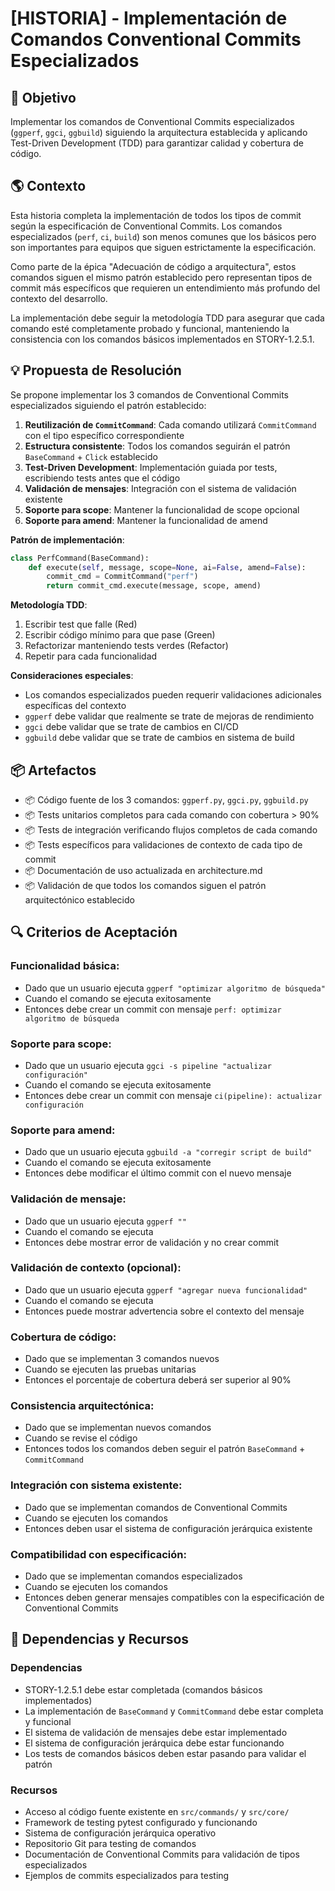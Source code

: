 # [HISTORIA] - Implementación de Comandos Conventional Commits Especializados

## 🎯 Objetivo

Implementar los comandos de Conventional Commits especializados (`ggperf`, `ggci`, `ggbuild`) siguiendo la arquitectura establecida y aplicando Test-Driven Development (TDD) para garantizar calidad y cobertura de código.

## 🌎 Contexto

Esta historia completa la implementación de todos los tipos de commit según la especificación de Conventional Commits. Los comandos especializados (`perf`, `ci`, `build`) son menos comunes que los básicos pero son importantes para equipos que siguen estrictamente la especificación.

Como parte de la épica "Adecuación de código a arquitectura", estos comandos siguen el mismo patrón establecido pero representan tipos de commit más específicos que requieren un entendimiento más profundo del contexto del desarrollo.

La implementación debe seguir la metodología TDD para asegurar que cada comando esté completamente probado y funcional, manteniendo la consistencia con los comandos básicos implementados en STORY-1.2.5.1.

## 💡 Propuesta de Resolución

Se propone implementar los 3 comandos de Conventional Commits especializados siguiendo el patrón establecido:

1. **Reutilización de `CommitCommand`**: Cada comando utilizará `CommitCommand` con el tipo específico correspondiente
2. **Estructura consistente**: Todos los comandos seguirán el patrón `BaseCommand` + `Click` establecido
3. **Test-Driven Development**: Implementación guiada por tests, escribiendo tests antes que el código
4. **Validación de mensajes**: Integración con el sistema de validación existente
5. **Soporte para scope**: Mantener la funcionalidad de scope opcional
6. **Soporte para amend**: Mantener la funcionalidad de amend

**Patrón de implementación**:
```python
class PerfCommand(BaseCommand):
    def execute(self, message, scope=None, ai=False, amend=False):
        commit_cmd = CommitCommand("perf")
        return commit_cmd.execute(message, scope, amend)
```

**Metodología TDD**:
1. Escribir test que falle (Red)
2. Escribir código mínimo para que pase (Green)
3. Refactorizar manteniendo tests verdes (Refactor)
4. Repetir para cada funcionalidad

**Consideraciones especiales**:
- Los comandos especializados pueden requerir validaciones adicionales específicas del contexto
- `ggperf` debe validar que realmente se trate de mejoras de rendimiento
- `ggci` debe validar que se trate de cambios en CI/CD
- `ggbuild` debe validar que se trate de cambios en sistema de build

## 📦 Artefactos

- 📦 Código fuente de los 3 comandos: `ggperf.py`, `ggci.py`, `ggbuild.py`
- 📦 Tests unitarios completos para cada comando con cobertura > 90%
- 📦 Tests de integración verificando flujos completos de cada comando
- 📦 Tests específicos para validaciones de contexto de cada tipo de commit
- 📦 Documentación de uso actualizada en architecture.md
- 📦 Validación de que todos los comandos siguen el patrón arquitectónico establecido

## 🔍 Criterios de Aceptación

### Funcionalidad básica:
- Dado que un usuario ejecuta `ggperf "optimizar algoritmo de búsqueda"`
- Cuando el comando se ejecuta exitosamente
- Entonces debe crear un commit con mensaje `perf: optimizar algoritmo de búsqueda`

### Soporte para scope:
- Dado que un usuario ejecuta `ggci -s pipeline "actualizar configuración"`
- Cuando el comando se ejecuta exitosamente
- Entonces debe crear un commit con mensaje `ci(pipeline): actualizar configuración`

### Soporte para amend:
- Dado que un usuario ejecuta `ggbuild -a "corregir script de build"`
- Cuando el comando se ejecuta exitosamente
- Entonces debe modificar el último commit con el nuevo mensaje

### Validación de mensaje:
- Dado que un usuario ejecuta `ggperf ""`
- Cuando el comando se ejecuta
- Entonces debe mostrar error de validación y no crear commit

### Validación de contexto (opcional):
- Dado que un usuario ejecuta `ggperf "agregar nueva funcionalidad"`
- Cuando el comando se ejecuta
- Entonces puede mostrar advertencia sobre el contexto del mensaje

### Cobertura de código:
- Dado que se implementan 3 comandos nuevos
- Cuando se ejecuten las pruebas unitarias
- Entonces el porcentaje de cobertura deberá ser superior al 90%

### Consistencia arquitectónica:
- Dado que se implementan nuevos comandos
- Cuando se revise el código
- Entonces todos los comandos deben seguir el patrón `BaseCommand` + `CommitCommand`

### Integración con sistema existente:
- Dado que se implementan comandos de Conventional Commits
- Cuando se ejecuten los comandos
- Entonces deben usar el sistema de configuración jerárquica existente

### Compatibilidad con especificación:
- Dado que se implementan comandos especializados
- Cuando se ejecuten los comandos
- Entonces deben generar mensajes compatibles con la especificación de Conventional Commits

## 🔗 Dependencias y Recursos

### Dependencias

- STORY-1.2.5.1 debe estar completada (comandos básicos implementados)
- La implementación de `BaseCommand` y `CommitCommand` debe estar completa y funcional
- El sistema de validación de mensajes debe estar implementado
- El sistema de configuración jerárquica debe estar funcionando
- Los tests de comandos básicos deben estar pasando para validar el patrón

### Recursos

- Acceso al código fuente existente en `src/commands/` y `src/core/`
- Framework de testing pytest configurado y funcionando
- Sistema de configuración jerárquica operativo
- Repositorio Git para testing de comandos
- Documentación de Conventional Commits para validación de tipos especializados
- Ejemplos de commits especializados para testing
